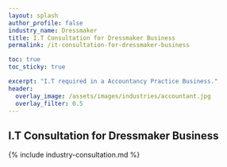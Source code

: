 ```yaml
---
layout: splash 
author_profile: false 
industry_name: Dressmaker
title: I.T Consultation for Dressmaker Business
permalink: /it-consultation-for-dressmaker-business

toc: true
toc_sticky: true

excerpt: "I.T required in a Accountancy Practice Business."
header:
  overlay_image: /assets/images/industries/accountant.jpg
  overlay_filter: 0.5 
---
```


## I.T Consultation for Dressmaker Business

{% include industry-consultation.md %}
